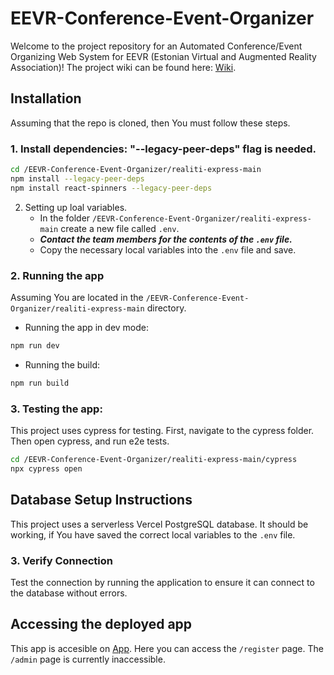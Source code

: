 # EEVR-Conference-Event-Organizer

Welcome to the project repository for an Automated Conference/Event Organizing Web System for EEVR (Estonian Virtual and Augmented Reality Association)!
The project wiki can be found here: [Wiki](https://github.com/ElisVingisar/EEVR-Conference-Event-Organizer/wiki).

## Installation
Assuming that the repo is cloned, then You must follow these steps.
### 1. Install dependencies: "--legacy-peer-deps" flag is needed.
   ```bash
   cd /EEVR-Conference-Event-Organizer/realiti-express-main
   npm install --legacy-peer-deps
   npm install react-spinners --legacy-peer-deps
   ```
2. Setting up loal variables.
   - In the folder `/EEVR-Conference-Event-Organizer/realiti-express-main` create a new file called `.env`.
   - ***Contact the team members for the contents of the `.env` file.***
   - Copy the necessary local variables into the `.env` file and save.
     
### 2. Running the app
Assuming You are located in the `/EEVR-Conference-Event-Organizer/realiti-express-main` directory.
   - Running the app in dev mode: 
   ```bash
   npm run dev
   ```
   - Running the build:
   ```bash
   npm run build
   ```
### 3. Testing the app: 
This project uses cypress for testing. First, navigate to the cypress folder. Then open cypress, and run e2e tests.
   ```bash
   cd /EEVR-Conference-Event-Organizer/realiti-express-main/cypress
   npx cypress open
   ```

## Database Setup Instructions
This project uses a serverless Vercel PostgreSQL database. It should be working, if You have saved the correct local variables to the `.env` file.
### 3. Verify Connection
Test the connection by running the application to ensure it can connect to the database without errors.

## Accessing the deployed app
This app is accesible on [App](https://realiti-express-main.vercel.app/). Here you can access the `/register` page. The `/admin` page is currently inaccessible. 
